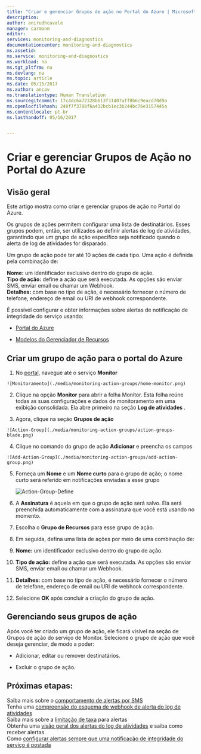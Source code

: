```yaml
---
title: "Criar e gerenciar Grupos de ação no Portal do Azure | Microsoft Docs"
description: 
author: anirudhcavale
manager: carmonm
editor: 
services: monitoring-and-diagnostics
documentationcenter: monitoring-and-diagnostics
ms.assetid: 
ms.service: monitoring-and-diagnostics
ms.workload: na
ms.tgt_pltfrm: na
ms.devlang: na
ms.topic: article
ms.date: 05/15/2017
ms.author: ancav
ms.translationtype: Human Translation
ms.sourcegitcommit: 17c4dc6a72328b613f31407aff8b6c9eacd70d9a
ms.openlocfilehash: 240f7f3788f6a432bcb1ec3b244bc76e3157445a
ms.contentlocale: pt-br
ms.lasthandoff: 05/16/2017


---
```

# <a name="create-and-manage-action-groups-in-azure-portal"></a>Criar e gerenciar Grupos de Ação no Portal do Azure
## <a name="overview"></a>Visão geral ##
Este artigo mostra como criar e gerenciar grupos de ação no Portal do Azure.

Os grupos de ações permitem configurar uma lista de destinatários. Esses grupos podem, então, ser utilizados ao definir alertas de log de atividades, garantindo que um grupo de ação específico seja notificado quando o alerta de log de atividades for disparado.

Um grupo de ação pode ter até 10 ações de cada tipo. Uma ação é definida pela combinação de:

**Nome:** um identificador exclusivo dentro do grupo de ação.  
**Tipo de ação:** define a ação que será executada. As opções são enviar SMS, enviar email ou chamar um Webhook.  
**Detalhes:** com base no tipo de ação, é necessário fornecer o número de telefone, endereço de email ou URI de webhook correspondente.

É possível configurar e obter informações sobre alertas de notificação de integridade do serviço usando:
* [Portal do Azure](monitoring-action-groups.md)
- [Modelos do Gerenciador de Recursos](monitoring-create-action-group-with-resource-manager-template.md)

## <a name="creating-an-action-group-for-the-azure-portal"></a>Criar um grupo de ação para o portal do Azure ##
1.    No [portal](https://portal.azure.com), navegue até o serviço **Monitor**

    ![Monitoramento](./media/monitoring-action-groups/home-monitor.png)
2.    Clique na opção **Monitor** para abrir a folha Monitor. Esta folha reúne todas as suas configurações e dados de monitoramento em uma exibição consolidada. Ela abre primeiro na seção **Log de atividades** .

3.    Agora, clique na seção **Grupos de ação**

    ![Action-Group](./media/monitoring-action-groups/action-groups-blade.png)
4.    Clique no comando do grupo de ação **Adicionar** e preencha os campos

    ![Add-Action-Group](./media/monitoring-action-groups/add-action-group.png)
5.    Forneça um **Nome** e um **Nome curto** para o grupo de ação; o nome curto será referido em notificações enviadas a esse grupo

      ![Action-Group-Define](./media/monitoring-action-groups/action-group-define.png)

6.    A **Assinatura** é aquela em que o grupo de ação será salvo. Ela será preenchida automaticamente com a assinatura que você está usando no momento.

7.    Escolha o **Grupo de Recursos** para esse grupo de ação.

8.    Em seguida, defina uma lista de ações por meio de uma combinação de:
  1. **Nome:** um identificador exclusivo dentro do grupo de ação.
  2. **Tipo de ação:** define a ação que será executada. As opções são enviar SMS, enviar email ou chamar um Webhook.
  3. **Detalhes:** com base no tipo de ação, é necessário fornecer o número de telefone, endereço de email ou URI de webhook correspondente.

9.    Selecione **OK** após concluir a criação do grupo de ação.

## <a name="managing-your-action-groups"></a>Gerenciando seus grupos de ação ##
Após você ter criado um grupo de ação, ele ficará visível na seção de Grupos de ação do serviço de Monitor. Selecione o grupo de ação que você deseja gerenciar, de modo a poder:
* Adicionar, editar ou remover destinatários.
-    Excluir o grupo de ação.

## <a name="next-steps"></a>Próximas etapas: ##
Saiba mais sobre o [comportamento de alertas por SMS](monitoring-sms-alert-behavior.md)  
Tenha uma [compreensão do esquema de webhook de alerta do log de atividades](monitoring-activity-log-alerts-webhook.md)  
Saiba mais sobre a [limitação de taxa](monitoring-alerts-rate-limiting.md) para alertas  
Obtenha uma [visão geral dos alertas do log de atividades](monitoring-overview-alerts.md) e saiba como receber alertas  
Como [configurar alertas sempre que uma notificação de integridade do serviço é postada](monitoring-activity-log-alerts-on-service-notifications.md)

